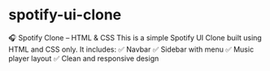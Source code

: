 # spotify-ui-clone
🎧 Spotify Clone – HTML &amp; CSS This is a simple Spotify UI Clone built using HTML and CSS only. It includes:  ✅ Navbar  ✅ Sidebar with menu  ✅ Music player layout  ✅ Clean and responsive design
